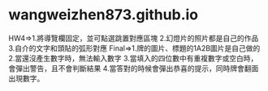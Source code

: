 # wangweizhen873.github.io
HW4=>1.將導覽欄固定，並可點選跳置對應區塊 2.幻燈片的照片都是自己的作品 3.自介的文字和頭貼的弧形對應
Final=>1.牌的圖片、標題的1A2B圖片是自己做的 2.當還沒產生數字時，無法輸入數字 3.當填入的四位數中有重複數字或空白時，會彈出警告，且不會判斷結果 4.當答對的時候會彈出恭喜的提示，同時牌會翻面出現數字。
